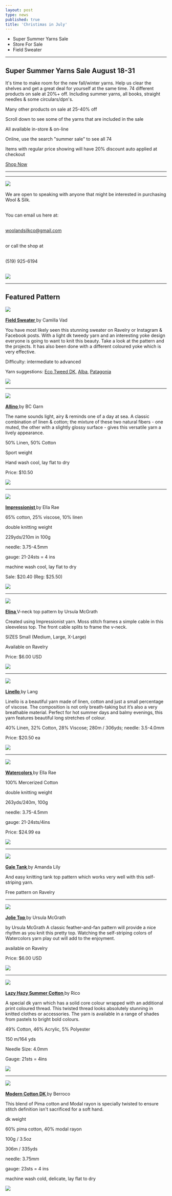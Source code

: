 ```yaml
---
layout: post
type: news
published: true
title: 'Christimas in July'
---
```


- Super Summer Yarns Sale
- Store For Sale
- Field Sweater

<hr />
<h2>Super Summer Yarns Sale August 18-31</h2>

<p>It's time to make room for the new fall/winter yarns. Help us clear the shelves and get a great deal for yourself at the same time. 74 different products on sale at 20%+ off. Including summer yarns, all books, straight needles & some circulars/dpn's.

Many other products on sale at 25-40% off

Scroll down to see some of the yarns that are included in the sale

All available in-store & on-line

Online, use the search "summer sale" to see all 74

Items with regular price showing will have 20% discount auto applied at checkout</p>

<a href="https://www.woolandsilkcoshop.com/search?q=summer+sale">Shop Now</a>
<hr />

<hr/>


 <p><a href="https://www.woolandsilkcoshop.com/products/eco-tweed-chunky"><img src="/img/for_sale.jpg"></a> <br /><br />
We are open to speaking with anyone that might be interested in purchasing Wool & Silk.<br /><br />

You can email us here at:<br /><br />

<a href="woolandsilkco@gmail.com">woolandsilkco@gmail.com</a><br /><br />

or call the shop at<br /><br />

(519) 925-6194<br /><br />
  
  <a href="https://www.woolandsilkcoshop.com/"><img src="/img/btn_wool_pink.jpg"></a> </p>

<hr />

<h2>Featured Pattern</h2>

 <p><a href="https://www.ravelry.com/patterns/library/field-sweater"><img src="/img/fieldsweater.jpg"> <br /><br />
 </a><a href="https://www.ravelry.com/patterns/library/field-sweater"><strong>Field Sweater </strong></a>by Camilla Vad
<p>You have most likely seen this stunning sweater on Ravelry or Instagram & Facebook posts. With a light dk tweedy yarn and an interesting yoke design everyone is going to want to knit this beauty. Take a look at the pattern and the projects. It has also been done with a different coloured yoke which is very effective.

Difficulty: intermediate to advanced

Yarn suggestions: <a href="https://www.woolandsilkcoshop.com/products/eco-tweed-dk">Eco Tweed DK</a>, <a href="https://www.woolandsilkcoshop.com/products/alba">Alba</a>, <a href="https://www.woolandsilkcoshop.com/products/patagonia">Patagonia</a></p>
    
 <a href="https://www.ravelry.com/patterns/library/field-sweater"><img src="/img/btn_fieldsweater.jpg"></a> <br />
<hr/>
 <p><a href="https://www.woolandsilkcoshop.com/products/allino"><img src="/img/allino.jpg"> <br /><br />
 </a><a href="https://www.woolandsilkcoshop.com/products/allino"><strong>Allino </strong></a>by BC Garn
<p>The name sounds light, airy & reminds one of a day at sea. A classic combination of linen & cotton; the mixture of these two natural fibers - one muted, the other with a slightly glossy surface - gives this versatile yarn a lively appearance.

50% Linen, 50% Cotton

Sport weight

Hand wash cool, lay flat to dry

<p>Price: $10.50</p>
    
  <a href="https://www.woolandsilkcoshop.com/products/allino"><img src="/img/btn_allino.jpg"></a> <br />
<hr/>
 <p><a href="https://www.woolandsilkcoshop.com/products/impressionist"><img src="/img/impressionist.jpg"> <br /><br />
 </a><a href="https://www.woolandsilkcoshop.com/products/impressionist"><strong>Impressionist </strong></a>by Ella Rae
<p>65% cotton, 25% viscose, 10% linen

double knitting weight

229yds/210m in 100g

needle: 3.75-4.5mm

gauge: 21-24sts = 4 ins

machine wash cool, lay flat to dry

<p>Sale: $20.40 (Reg: $25.50)</p>
    
  <a href="https://www.woolandsilkcoshop.com/products/impressionist"><img src="/img/btn_impressionist.jpg"></a> <br />
<hr/>

 <p><a href="https://www.ravelry.com/patterns/library/elina-8"><img src="/img/elina.jpg"> <br /><br />
 </a><a href="https://www.ravelry.com/patterns/library/elina-8"><strong>Elina </strong></a>V-neck top pattern by Ursula McGrath
<p>Created using Impressionist yarn. Moss stitch frames a simple cable in this sleeveless top. The front cable splits to frame the v-neck.

SIZES
Small (Medium, Large, X-Large)

Available on Ravelry

<p>Price: $6.00 USD</p>
    
  <a href="https://www.ravelry.com/patterns/library/elina-8"><img src="/img/btn_elina.jpg"></a> <br />
<hr/>
 <p><a href="https://www.woolandsilkcoshop.com/products/linello"><img src="/img/linello.jpg"> <br /><br />
 </a><a href="https://www.woolandsilkcoshop.com/products/linello"><strong>Linello </strong></a>by Lang
<p>Linello is a beautiful yarn made of linen, cotton and just a small percentage of viscose. The composition is not only breath-taking but it’s also a very breathable material. Perfect for hot summer days and balmy evenings, this yarn features beautiful long stretches of colour.

40% Linen, 32% Cotton, 28% Viscose; 280m / 306yds; needle: 3.5-4.0mm

<p>Price: $20.50 ea</p>
    
 <a href="https://www.woolandsilkcoshop.com/products/linello"><img src="/img/btn_linello.jpg"></a> <br />
<hr/>
<p><a href="https://www.woolandsilkcoshop.com/products/watercolors"><img src="/img/watercolors.jpg"> <br /><br />
 </a><a href="https://www.woolandsilkcoshop.com/products/watercolors"><strong>Watercolors </strong></a>by Ella Rae
<p>100% Mercerized Cotton

double knitting weight

263yds/240m, 100g

needle: 3.75-4.5mm

gauge: 21-24sts/4ins
<p>Price: $24.99 ea</p>
    
 <a href="https://www.woolandsilkcoshop.com/products/watercolors"><img src="/img/btn_watercolors.jpg"></a> <br />
<hr/>
<p><a href="https://www.ravelry.com/patterns/library/gale-tank"><img src="/img/galetank.jpg"> <br /><br />
 </a><a href="https://www.ravelry.com/patterns/library/gale-tank"><strong>Gale Tank </strong></a>by Amanda Lily
<p>And easy knitting tank top pattern which works very well with this self-striping yarn.

Free pattern on Ravelry <br />
<hr/>
<p><a href="https://www.ravelry.com/patterns/library/jolie-10"><img src="/img/jolie10.jpg"> <br /><br />
 </a><a href="https://www.ravelry.com/patterns/library/jolie-10"><strong>Jolie Top </strong></a>by Ursula McGrath
<p>by Ursula McGrath
  A classic feather-and-fan pattern will provide a nice rhythm as you knit this pretty top. Watching the self-striping colors of Watercolors yarn play out will add to the enjoyment.

available on Ravelry
<p>Price: $6.00 USD</p>
    
<a href="https://www.ravelry.com/patterns/library/jolie-10"><img src="/img/btn_galetank.jpg"></a> <br />
<hr/>
<p><a href="https://www.woolandsilkcoshop.com/products/creative-lazy-hazy-summer-cotton"><img src="/img/lazyhazy.jpg"> <br /><br />
 </a><a href="https://www.woolandsilkcoshop.com/products/creative-lazy-hazy-summer-cotton"><strong>Lazy Hazy Summer Cotton </strong></a>by Rico
<p>A special dk yarn which has a solid core colour wrapped with an additional print coloured thread. This twisted thread looks absolutely stunning in knitted clothes or accessories. The yarn is available in a range of shades from pastels to bright bold colours.

49% Cotton, 46% Acrylic, 5% Polyester

150 m/164 yds

Needle Size: 4.0mm

Gauge: 21sts = 4ins
    
<a href="https://www.woolandsilkcoshop.com/products/creative-lazy-hazy-summer-cotton"><img src="/img/btn_lazyhazy.jpg"></a> <br />
<hr>
<p><a href="https://www.woolandsilkcoshop.com/products/modern-cotton-dk"><img src="/img/moderncotton.jpg"> <br /><br />
 </a><a href="https://www.woolandsilkcoshop.com/products/modern-cotton-dk"><strong>Modern Cotton DK </strong></a>by Berroco
<p>This blend of Pima cotton and Modal rayon is specially twisted to ensure stitch definition isn't sacrificed for a soft hand.

dk weight

60% pima cotton, 40% modal rayon

100g / 3.5oz

306m / 335yds

needle:  3.75mm

gauge:  23sts = 4 ins

machine wash cold, delicate, lay flat to dry
    
<a href="https://www.woolandsilkcoshop.com/products/modern-cotton-dk"><img src="/img/btn_moderncotton.jpg"></a> <br />


